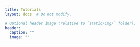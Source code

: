 ```yaml
---
title: Tutorials
layout: docs  # Do not modify.

# Optional header image (relative to `static/img/` folder).
header:
  caption: ""
  image: ""
---
```


